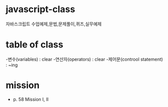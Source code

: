# javascript-class
자바스크립트 수업예제,문법,문제풀이,퀴즈,실무예제

# table of class
-변수(variables) : clear
-연산자(operators) : clear
-제어문(controol statement) : ~ing

# mission
- p. 58 Mission I, II
